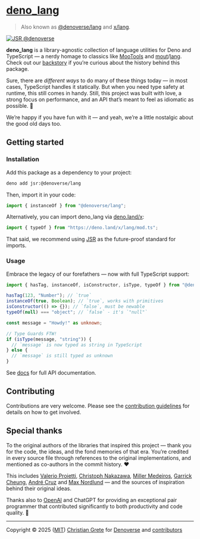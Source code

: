 # [deno_lang][repository-github-url]

> Also known as [@denoverse/lang](https://jsr.io/@denoverse/lang) and [x/lang](https://deno.land/x/lang).

[![JSR @denoverse](https://jsr.io/badges/@denoverse)](https://jsr.io/@denoverse)

**deno_lang** is a library-agnostic collection of language utilities for Deno and TypeScript — a nerdy homage to classics like [MooTools](https://mootools.net) and [mout](https://github.com/mout/mout)/[lang](https://github.com/mout/mout/tree/v1.2.4/src/lang). Check out our [backstory][repository-history-url] if you’re curious about the history behind this package.

Sure, there are _different ways_ to do many of these things today — in most cases, TypeScript handles it statically. But when you need type safety at runtime, this still comes in handy. Still, this project was built with love, a strong focus on performance, and an API that’s meant to feel as idiomatic as possible. 🚀

We’re happy if you have fun with it — and yeah, we’re a little nostalgic about the good old days too.

## Getting started

### Installation

Add this package as a dependency to your project:

```sh
deno add jsr:@denoverse/lang
```

Then, import it in your code:

```ts
import { instanceOf } from "@denoverse/lang";
```

Alternatively, you can import deno_lang via [deno.land/x](https://deno.land/x):

```ts
import { typeOf } from "https://deno.land/x/lang/mod.ts";
```

That said, we recommend using [JSR](https://jsr.io) as the future-proof standard for imports.

### Usage

Embrace the legacy of our forefathers — now with full TypeScript support:

```ts
import { hasTag, instanceOf, isConstructor, isType, typeOf } from "@denoverse/lang";

hasTag(123, "Number"); // `true`
instanceOf(true, Boolean); // `true`, works with primitives
isConstructor(() => {}); // `false`, must be newable
typeOf(null) === "object"; // `false` - it's `"null"`

const message = "Howdy!" as unknown;

// Type Guards FTW!
if (isType(message, "string")) {
  // `message` is now typed as string in TypeScript
} else {
  // `message` is still typed as unknown
}
```

See [docs][repository-docs-url] for full API documentation.

## Contributing

Contributions are very welcome. Please see the [contribution guidelines](CONTRIBUTING.md) for details on how to get involved.

## Special thanks

To the original authors of the libraries that inspired this project — thank you for the code, the ideas, and the fond memories of that era. You’re credited in every source file through references to the original implementations, and mentioned as co-authors in the commit history. ❤️

This includes [Valerio Proietti](https://github.com/kamicane), [Christoph Nakazawa](https://github.com/cpojer), [Miller Medeiros](https://github.com/millermedeiros), [Garrick Cheung](https://github.com/GCheung55), [André Cruz](https://github.com/satazor) and [Max Nordlund](https://github.com/maxnordlund) — and the sources of inspiration behind their original ideas.

Thanks also to [OpenAI](https://github.com/OPENAI) and ChatGPT for providing an exceptional pair programmer that contributed significantly to both productivity and code quality. 🦾


---

Copyright © 2025 ([MIT][repository-license-url]) [Christian Grete][repository-owner-url] for [Denoverse][repository-organization-url] and [contributors][repository-contributors-url]

[repository-contributors-url]: https://github.com/denoverse/lang/graphs/contributors
[repository-docs-url]: docs/README.md
[repository-github-url]: https://github.com/denoverse/lang
[repository-history-url]: HISTORY.md
[repository-license-url]: LICENSE
[repository-organization-url]: https://github.com/denoverse
[repository-owner-url]: https://christiangrete.com
